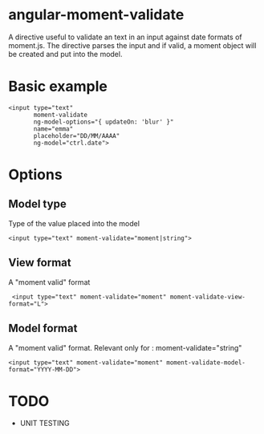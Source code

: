 angular-moment-validate
=======================

A directive useful to validate an text in an input against date formats of moment.js.
The directive parses the input and if valid, a moment object will be created and put into the model.

Basic example
=============

    <input type="text" 
           moment-validate 
           ng-model-options="{ updateOn: 'blur' }" 
           name="emma" 
           placeholder="DD/MM/AAAA" 
           ng-model="ctrl.date">

Options
=======

Model type
----------

Type of the value placed into the model

    <input type="text" moment-validate="moment|string">

View format
-----------

A "moment valid" format

     <input type="text" moment-validate="moment" moment-validate-view-format="L">

Model format
-----------

A "moment valid" format. Relevant only for : moment-validate="string"

    <input type="text" moment-validate="moment" moment-validate-model-format="YYYY-MM-DD">
    
TODO
====

 * UNIT TESTING
 
